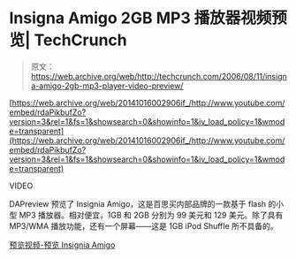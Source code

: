 # Insigna Amigo 2GB MP3 播放器视频预览| TechCrunch

> 原文：<https://web.archive.org/web/http://techcrunch.com/2006/08/11/insigna-amigo-2gb-mp3-player-video-preview/>

 [https://web.archive.org/web/20141016002906if_/http://www.youtube.com/embed/rdaPikbufZo?version=3&rel=1&fs=1&showsearch=0&showinfo=1&iv_load_policy=1&wmode=transparent](https://web.archive.org/web/20141016002906if_/http://www.youtube.com/embed/rdaPikbufZo?version=3&rel=1&fs=1&showsearch=0&showinfo=1&iv_load_policy=1&wmode=transparent)

VIDEO

DAPreview 预览了 Insignia Amigo，这是百思买内部品牌的一款基于 flash 的小型 MP3 播放器。相对便宜，1GB 和 2GB 分别为 99 美元和 129 美元。除了具有 MP3/WMA 播放功能，还有一个屏幕——这是 1GB iPod Shuffle 所不具备的。

[预览视频-预览 Insignia Amigo](https://web.archive.org/web/20141016002906/http://www.maximonline.com/contests/SnakesOnAPlane/?src=mktSP2)